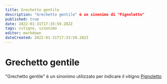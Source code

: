 ```yaml
---
title: Grechetto gentile
description: "Grechetto gentile" è un sinonimo di "Pignoletto"
published: true
date: 2022-01-31T17:33:59.282Z
tags: vitigno, sinonimo
editor: markdown
dateCreated: 2022-01-31T17:33:59.282Z
---
```


# Grechetto gentile

"Grechetto gentile" è un sinonimo utilizzato per indicare il vitigno [Pignoletto](/vitigni/Italia/bacca-bianca/pignoletto)